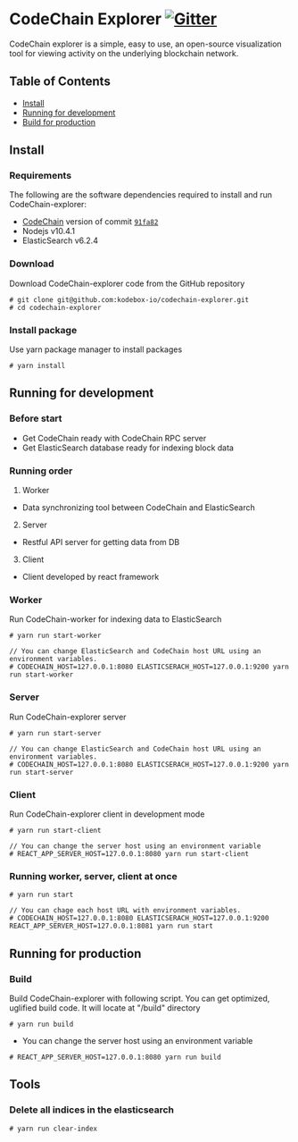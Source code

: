 # CodeChain Explorer [![Gitter](https://badges.gitter.im/CodeChain-io/codechain-explorer.svg)](https://gitter.im/CodeChain-io/codechain-explorer?utm_source=badge&utm_medium=badge&utm_campaign=pr-badge)

CodeChain explorer is a simple, easy to use, an open-source visualization tool for viewing activity on the underlying blockchain network.

## Table of Contents
* [Install](https://github.com/CodeChain-io/codechain-explorer#install)
* [Running for development](https://github.com/CodeChain-io/codechain-explorer#running-for-development)
* [Build for production](https://github.com/CodeChain-io/codechain-explorer#running-for-production)

## Install
### Requirements
The following are the software dependencies required to install and run CodeChain-explorer:
* [CodeChain](https://github.com/CodeChain-io/codechain) version of commit [`91fa82`](https://github.com/CodeChain-io/codechain/commit/91fa82814106e92bf2cf1f31e0a48b3737febe│aDataMappingService)
* Nodejs v10.4.1
* ElasticSearch v6.2.4
### Download
Download CodeChain-explorer code from the GitHub repository
```
# git clone git@github.com:kodebox-io/codechain-explorer.git
# cd codechain-explorer
```
### Install package
Use yarn package manager to install packages
```
# yarn install
```
## Running for development
### Before start
* Get CodeChain ready with CodeChain RPC server
* Get ElasticSearch database ready for indexing block data
### Running order
1. Worker
- Data synchronizing tool between CodeChain and ElasticSearch
2. Server
- Restful API server for getting data from DB
3. Client
- Client developed by react framework
### Worker
Run CodeChain-worker for indexing data to ElasticSearch
```
# yarn run start-worker

// You can change ElasticSearch and CodeChain host URL using an environment variables.
# CODECHAIN_HOST=127.0.0.1:8080 ELASTICSERACH_HOST=127.0.0.1:9200 yarn run start-worker
```
### Server
Run CodeChain-explorer server
```
# yarn run start-server

// You can change ElasticSearch and CodeChain host URL using an environment variables.
# CODECHAIN_HOST=127.0.0.1:8080 ELASTICSERACH_HOST=127.0.0.1:9200 yarn run start-server
```
### Client
Run CodeChain-explorer client in development mode
```
# yarn run start-client

// You can change the server host using an environment variable
# REACT_APP_SERVER_HOST=127.0.0.1:8080 yarn run start-client
```
### Running worker, server, client at once
```
# yarn run start

// You can chage each host URL with environment variables.
# CODECHAIN_HOST=127.0.0.1:8080 ELASTICSERACH_HOST=127.0.0.1:9200 REACT_APP_SERVER_HOST=127.0.0.1:8081 yarn run start
```
## Running for production
### Build
Build CodeChain-explorer with following script. You can get optimized, uglified build code. It will locate at "/build" directory
```
# yarn run build
```
* You can change the server host using an environment variable
```
# REACT_APP_SERVER_HOST=127.0.0.1:8080 yarn run build
```
## Tools
### Delete all indices in the elasticsearch
```
# yarn run clear-index
```

